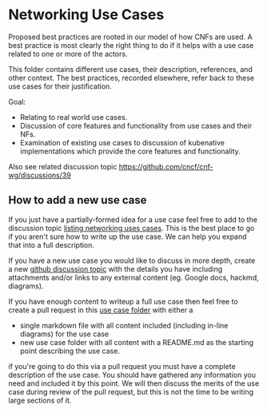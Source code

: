 # Networking Use Cases

Proposed best practices are rooted in our model of how CNFs are used.  A best practice is most clearly the right thing to do if it helps with a use case related to one or more of the actors.

This folder contains different use cases, their description, references, and other context.  The best practices, recorded elsewhere, refer back to these use cases for their justification.

Goal:

- Relating to real world use cases.
- Discussion of core features and functionality from use cases and their NFs.
- Examination of existing use cases to discussion of kubenative implementations which provide the core features and functionality.

Also see related discussion topic https://github.com/cncf/cnf-wg/discussions/39

## How to add a new use case

If you just have a partially-formed idea for a use case feel free to add to the discussion topic [listing networking uses cases](https://github.com/cncf/cnf-wg/discussions/39).  This is the best place to go if you aren't sure how to write up the use case.  We can help you expand that into a full description.

If you have a new use case you would like to discuss in more depth, create a new [github discussion topic](https://github.com/cncf/cnf-wg/discussions) with the details you have including attachments and/or links to any external content (eg. Google docs, hackmd, diagrams).

If you have enough content to writeup a full use case then feel free to create a pull request in this [use case folder](https://github.com/cncf/cnf-wg/tree/master/use-case) with either a
- single markdown file with all content included (including in-line diagrams) for the use case
- new use case folder with all content with a README.md as the starting point describing the use case.

if you're going to do this via a pull request you must have a complete description of the use case.   You should have gathered any information you need and included it by this point.  We will then discuss the merits of the use case during review of the pull request, but this is not the time to be writing large sections of it.
